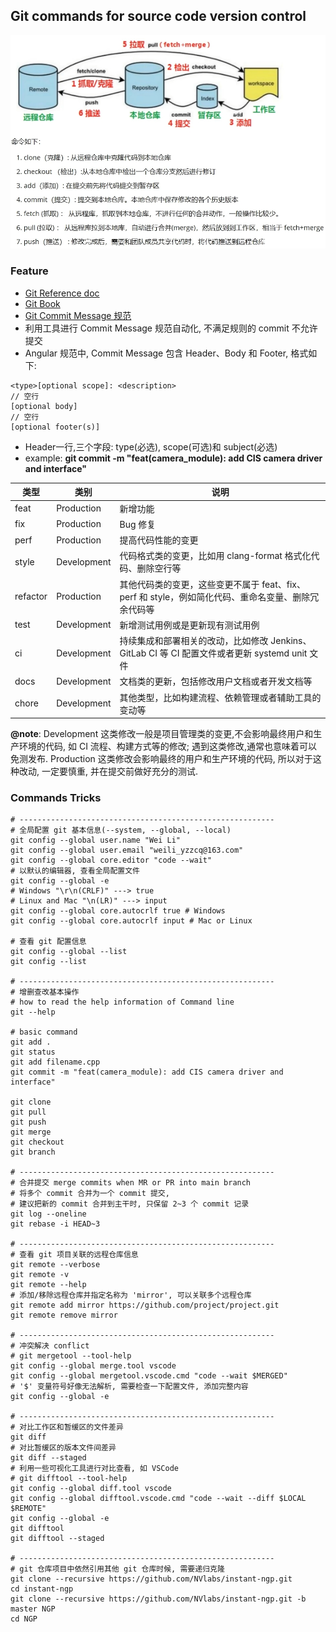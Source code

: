 ## Git commands for source code version control

![Pipeline of Git](pipeline_git.png)

### Feature
- [Git Reference doc](https://git-scm.com/docs)
- [Git Book](https://git-scm.com/book/en/v2)
- [Git Commit Message 规范](https://konglingfei.com/onex/convention/commit.html)
- 利用工具进行 Commit Message 规范自动化, 不满足规则的 commit 不允许提交
- Angular 规范中, Commit Message 包含 Header、Body 和 Footer, 格式如下:
```shell
<type>[optional scope]: <description>
// 空行
[optional body]
// 空行
[optional footer(s)]

```
- Header一行,三个字段: type(必选), scope(可选)和 subject(必选)
- example: **git commit -m "feat(camera_module): add CIS camera driver and interface"**

| 类型       | 类别          | 说明 |
|  ----     | ----          |----  |
| feat	    | Production	| 新增功能 |
| fix	    | Production	| Bug 修复 |
| perf	    | Production	| 提高代码性能的变更 |
| style	    | Development	| 代码格式类的变更，比如用 clang-format 格式化代码、删除空行等 |
| refactor	| Production	| 其他代码类的变更，这些变更不属于 feat、fix、perf 和 style，例如简化代码、重命名变量、删除冗余代码等 |
| test	    | Development	| 新增测试用例或是更新现有测试用例 |
| ci	    | Development	| 持续集成和部署相关的改动，比如修改 Jenkins、GitLab CI 等 CI 配置文件或者更新 systemd unit 文件 |
| docs	    | Development	| 文档类的更新，包括修改用户文档或者开发文档等 |
| chore	    | Development	| 其他类型，比如构建流程、依赖管理或者辅助工具的变动等 |

**@note**: Development 这类修改一般是项目管理类的变更,不会影响最终用户和生产环境的代码, 如 CI 流程、构建方式等的修改; 遇到这类修改,通常也意味着可以免测发布. Production 这类修改会影响最终的用户和生产环境的代码, 所以对于这种改动, 一定要慎重, 并在提交前做好充分的测试.

### Commands Tricks

```shell
# ---------------------------------------------------------
# 全局配置 git 基本信息(--system, --global, --local)
git config --global user.name "Wei Li"
git config --global user.email "weili_yzzcq@163.com"
git config --global core.editor "code --wait"
# 以默认的编辑器, 查看全局配置文件
git config --global -e
# Windows "\r\n(CRLF)" ---> true
# Linux and Mac "\n(LR)" ---> input
git config --global core.autocrlf true # Windows
git config --global core.autocrlf input # Mac or Linux

# 查看 git 配置信息
git config --global --list
git config --list

# ---------------------------------------------------------
# 增删查改基本操作
# how to read the help information of Command line
git --help

# basic command
git add .
git status
git add filename.cpp
git commit -m "feat(camera_module): add CIS camera driver and interface"

git clone
git pull
git push
git merge
git checkout
git branch

# ---------------------------------------------------------
# 合并提交 merge commits when MR or PR into main branch
# 将多个 commit 合并为一个 commit 提交,
# 建议把新的 commit 合并到主干时, 只保留 2~3 个 commit 记录
git log --oneline
git rebase -i HEAD~3

# ---------------------------------------------------------
# 查看 git 项目关联的远程仓库信息
git remote --verbose
git remote -v
git remote --help
# 添加/移除远程仓库并指定名称为 'mirror', 可以关联多个远程仓库
git remote add mirror https://github.com/project/project.git
git remote remove mirror

# ---------------------------------------------------------
# 冲突解决 conflict
# git mergetool --tool-help
git config --global merge.tool vscode
git config --global mergetool.vscode.cmd "code --wait $MERGED"
# '$' 变量符号好像无法解析, 需要检查一下配置文件, 添加完整内容
git config --global -e

# ---------------------------------------------------------
# 对比工作区和暂缓区的文件差异
git diff
# 对比暂缓区的版本文件间差异
git diff --staged
# 利用一些可视化工具进行对比查看, 如 VSCode
# git difftool --tool-help
git config --global diff.tool vscode
git config --global difftool.vscode.cmd "code --wait --diff $LOCAL $REMOTE"
git config --global -e
git difftool
git difftool --staged

# ---------------------------------------------------------
# git 仓库项目中依然引用其他 git 仓库时候, 需要递归克隆
git clone --recursive https://github.com/NVlabs/instant-ngp.git
cd instant-ngp
git clone --recursive https://github.com/NVlabs/instant-ngp.git -b master NGP
cd NGP

```
